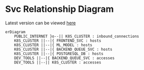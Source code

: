 # Svc Relationship Diagram
Latest version can be viewed [here](https://github.com/mxava/mcbroken-ml/architecture.md)

```mermaid
erDiagram
    PUBLIC_INTERNET }o--|| K8S_CLUSTER : inbound_connections
    K8S_CLUSTER ||--|{ FRONTEND_SVC : hosts
    K8S_CLUSTER ||--|{ ML_MODEL : hosts
    K8S_CLUSTER ||--|{ BACKEND_QUEUE_SVC : hosts
    K8S_CLUSTER ||--|{ POSTGRESQL_DB : hosts
    DEV_TOOLS ||--|{ BACKEND_QUEUE_SVC : accesses
    DEV_TOOLS ||--|| K8S_CLUSTER : accesses
```
